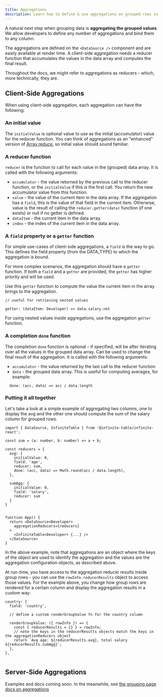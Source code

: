```yaml
---
title: Aggregations
description: Learn how to define & use aggregations on grouped rows in Infinite Table for React.
---
```


A natural next step when grouping data is **aggregating the grouped values**. We allow developers to define any number of aggregations and bind them to any column.

The aggregations are defined on the `<DataSource />` component and are easily available at render time. A client-side aggregation needs a reducer function that accumulates the values in the data array and computes the final result.



<Note>

Throughout the docs, we might refer to aggregations as reducers - which, more technically, they are.

</Note>


## Client-Side Aggregations

When using client-side aggregation, each <DataSourcePropLink name="aggregationReducers" code={false}>aggregation</DataSourcePropLink> can have the following:

### An initial value

The `initialValue` is optional value to use as the initial (accumulator) value for the reducer function. You can think of aggregations as an "enhanced" version of [Array.reduce](https://developer.mozilla.org/en-US/docs/Web/JavaScript/Reference/Global_Objects/Array/reduce), so initial value should sound familiar.

### A reducer function

`reducer` is the function to call for each value in the (grouped) data array. It is called with the following arguments:
  - `accumulator` - the value returned by the previous call to the reducer function, or the `initialValue` if this is the first call. You return the new accumulator value from this function.
  - `value` - the value of the current item in the data array. If the aggregation has a `field`, this is the value of that field in the current item. Otherwise, value is the result of calling the `reducer.getter(data)` function (if one exists) or null if no getter is defined.
  - `dataItem` - the current item in the data array.
  - `index` - the index of the current item in the data array.

### A `field` property or a `getter` function

For simple use-cases of client-side aggregations, a `field` is the way to go. This defines the field property (from the DATA_TYPE) to which the aggregation is bound.

For more complex scenarios, the aggregation should have a `getter` function. If both a `field` and a `getter` are provided, the `getter` has higher priority and will be used.

Use this `getter` function to compute the value the current item in the array brings to the aggregation.

```tsx title=Aggregation_custom_getter_function
// useful for retrieving nested values

getter: (dataItem: Developer) => data.salary.net
```

<Hint>

For using nested values inside aggregations, use the aggregation `getter` function.

</Hint>

### A completion `done` function

The completion `done` function is optional - if specified, will be after iterating over all the values in the grouped data array. Can be used to change the final result of the aggregation. It is called with the following arguments:
  - `accumulator` - the value returned by the last call to the reducer function
  - `data` - the grouped data array.
  This is useful for computing averages, for example:

  ```tsx title=Done_function_for_avg_reducer
    done: (acc, data) => acc / data.length
  ```


### Putting it all together

Let's take a look at a simple example of aggregating two columns, one to display the avg and the other one should compute the sum of the salary column for grouped rows.

```tsx title=Average_Aggregation
import { DataSource, InfiniteTable } from '@infinite-table/infinite-react';

const sum = (a: number, b: number) => a + b;

const reducers = {
  avg: {
    initialValue: 0,
    field: 'age',
    reducer: sum,
    done: (acc, data) => Math.round(acc / data.length),
  },

  sumAgg: {
    initialValue: 0,
    field: 'salary',
    reducer: sum
  }
}


function App() {
  return <DataSource<Developer>
    aggregationReducers={reducers}
  >
    <InfiniteTable<Developer> {...} />
  </DataSource>
}
```


In the above example, note that aggregations are an object where the keys of the object are used to identify the aggregation and the values are the aggregation configuration objects, as described above.


<Hint>

At run-time, you have access to the aggregation reducer results inside group rows - you can use the `rowInfo.reducerResults` object to access those values. For the example above, you change how group rows are rendered for a certain column and display the aggregation results in a custom way:

```tsx {9} title=Custom_group_row_rendering_for_the_country_column
country: {
  field: 'country',

  // define a custom renderGroupValue fn for the country column

  renderGroupValue: ({ rowInfo }) => {
    const { reducerResults = {} } = rowInfo;
    // note the keys in the reducerResults objects match the keys in the aggregationReducers object
    return `Avg age: ${reducerResults.avg}, total salary ${reducerResults.sumAgg}`;
  },
},
```

</Hint>

<Sandpack title="Sum and average aggregation example">

```ts file=aggregations-simple-example.page.tsx

```
</Sandpack>


## Server-Side Aggregations

Examples and docs coming soon. In the meanwhile, see [the grouping page docs on aggregations](grouping-rows#aggregations)